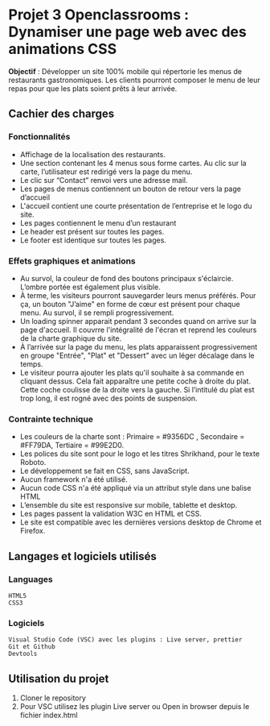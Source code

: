 
# Projet 3 Openclassrooms : Dynamiser une page web avec des animations CSS

**Objectif** : Développer un site 100% mobile qui répertorie les menus de restaurants gastronomiques. Les clients pourront composer le menu de leur repas pour que les plats soient prêts à leur arrivée. 

## Cachier des charges

### Fonctionnalités

* Affichage de la localisation des restaurants.
* Une section contenant les 4 menus sous forme cartes. Au clic sur la carte, l’utilisateur est redirigé vers la page du menu.
* Le clic sur “Contact” renvoi vers une adresse mail.
* Les pages de menus contiennent un bouton de retour vers la page d’accueil
* L'accueil contient une courte présentation de l’entreprise et le logo du site.
* Les pages contiennent le menu d’un restaurant
* Le header est présent sur toutes les pages.
* Le footer est identique sur toutes les pages.

###  Effets graphiques et animations

* Au survol, la couleur de fond des boutons principaux s'éclaircie. L’ombre portée est également plus visible.
* À terme, les visiteurs pourront sauvegarder leurs menus préférés. Pour ça, un bouton "J’aime" en forme de cœur est présent pour chaque menu. Au survol, il se rempli progressivement.
* Un loading spinner apparait pendant 3 secondes quand on arrive sur la page d'accueil. Il couvrre l'intégralité de l'écran et reprend les couleurs de la charte graphique du site.
* À l’arrivée sur la page du menu, les plats apparaissent progressivement en groupe "Entrée", "Plat" et "Dessert" avec un léger décalage dans le temps.
* Le visiteur pourra ajouter les plats qu'il souhaite à sa commande en cliquant dessus. Cela fait apparaître une petite coche à droite du plat. Cette coche coulisse de
la droite vers la gauche. Si l’intitulé du plat est trop long, il est rogné avec des points de suspension.

### Contrainte technique

* Les couleurs de la charte sont : Primaire = #9356DC , Secondaire = #FF79DA, Tertiaire = #99E2D0.
* Les polices du site sont pour le logo et les titres Shrikhand, pour le texte Roboto.
* Le développement se fait en CSS, sans JavaScript.
* Aucun framework n'a été utilisé.
* Aucun code CSS n'a été appliqué via un attribut style dans une balise HTML
* L’ensemble du site est responsive sur mobile, tablette et desktop.
* Les pages passent la validation W3C en HTML et CSS.
* Le site est compatible avec les dernières versions desktop de Chrome et Firefox.

## Langages et logiciels utilisés

### Languages

```
HTML5
CSS3 
```

### Logiciels

```
Visual Studio Code (VSC) avec les plugins : Live server, prettier
Git et Github
Devtools
```

## Utilisation du projet

1. Cloner le repository
2. Pour VSC utilisez les plugin Live server ou Open in browser depuis le fichier index.html

